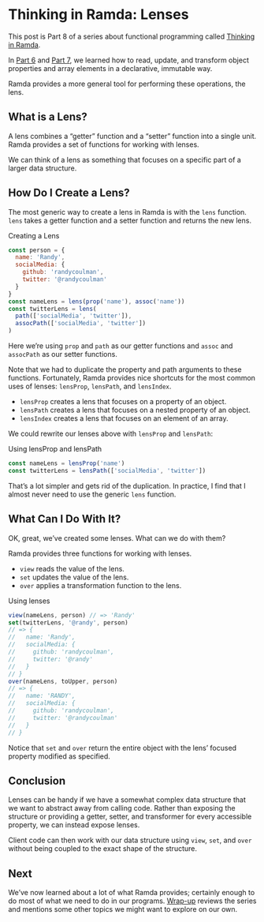 # Thinking in Ramda: Lenses



This post is Part 8 of a series about functional programming called [Thinking in Ramda](https://randycoulman.com/blog/categories/thinking-in-ramda/).

In [Part 6](https://randycoulman.com/blog/2016/06/28/thinking-in-ramda-immutability-and-objects/) and [Part 7](https://randycoulman.com/blog/2016/07/05/thinking-in-ramda-immutability-and-arrays/), we learned how to read, update, and transform object properties and array elements in a declarative, immutable way.

Ramda provides a more general tool for performing these operations, the lens.

## What is a Lens?

A lens combines a “getter” function and a “setter” function into a single unit. Ramda provides a set of functions for working with lenses.

We can think of a lens as something that focuses on a specific part of a larger data structure.

## How Do I Create a Lens?

The most generic way to create a lens in Ramda is with the `lens` function. `lens` takes a getter function and a setter function and returns the new lens.

Creating a Lens

```js
const person = {
  name: 'Randy',
  socialMedia: {
    github: 'randycoulman',
    twitter: '@randycoulman'
  }
}
const nameLens = lens(prop('name'), assoc('name'))
const twitterLens = lens(
  path(['socialMedia', 'twitter']),
  assocPath(['socialMedia', 'twitter'])
)
```

Here we’re using `prop` and `path` as our getter functions and `assoc` and `assocPath` as our setter functions.

Note that we had to duplicate the property and path arguments to these functions. Fortunately, Ramda provides nice shortcuts for the most common uses of lenses: `lensProp`, `lensPath`, and `lensIndex`.

- `lensProp` creates a lens that focuses on a property of an object.
- `lensPath` creates a lens that focuses on a nested property of an object.
- `lensIndex` creates a lens that focuses on an element of an array.

We could rewrite our lenses above with `lensProp` and `lensPath`:

Using lensProp and lensPath

```js
const nameLens = lensProp('name')
const twitterLens = lensPath(['socialMedia', 'twitter'])
```

That’s a lot simpler and gets rid of the duplication. In practice, I find that I almost never need to use the generic `lens` function.

## What Can I Do With It?

OK, great, we’ve created some lenses. What can we do with them?

Ramda provides three functions for working with lenses.

- `view` reads the value of the lens.
- `set` updates the value of the lens.
- `over` applies a transformation function to the lens.

Using lenses

```js
view(nameLens, person) // => 'Randy'
set(twitterLens, '@randy', person)
// => {
//   name: 'Randy',
//   socialMedia: {
//     github: 'randycoulman',
//     twitter: '@randy'
//   }
// }
over(nameLens, toUpper, person)
// => {
//   name: 'RANDY',
//   socialMedia: {
//     github: 'randycoulman',
//     twitter: '@randycoulman'
//   }
// }
```

Notice that `set` and `over` return the entire object with the lens’ focused property modified as specified.

## Conclusion

Lenses can be handy if we have a somewhat complex data structure that we want to abstract away from calling code. Rather than exposing the structure or providing a getter, setter, and transformer for every accessible property, we can instead expose lenses.

Client code can then work with our data structure using `view`, `set`, and `over` without being coupled to the exact shape of the structure.

## Next

We’ve now learned about a lot of what Ramda provides; certainly enough to do most of what we need to do in our programs. [Wrap-up](https://randycoulman.com/blog/2016/07/19/thinking-in-ramda-wrap-up/) reviews the series and mentions some other topics we might want to explore on our own.